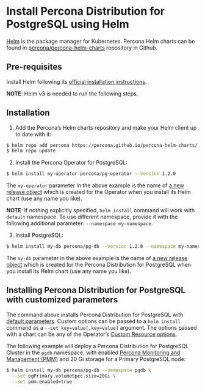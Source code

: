 # Install Percona Distribution for PostgreSQL using Helm

[Helm](https://github.com/helm/helm) is the package manager for Kubernetes. Percona Helm charts can be found in [percona/percona-helm-charts](https://github.com/percona/percona-helm-charts) repository in Github.

## Pre-requisites

Install Helm following its [official installation instructions](https://docs.helm.sh/using_helm/#installing-helm).

**NOTE**: Helm v3 is needed to run the following steps.

## Installation


1. Add the Percona’s Helm charts repository and make your Helm client up to
date with it:

```bash
$ helm repo add percona https://percona.github.io/percona-helm-charts/
$ helm repo update
```


2. Install the Percona Operator for PostgreSQL:

```bash
$ helm install my-operator percona/pg-operator --version 1.2.0
```

The `my-operator` parameter in the above example is the name of [a new release object](https://helm.sh/docs/intro/using_helm/#three-big-concepts)
which is created for the Operator when you install its Helm chart (use any
name you like).

**NOTE**: If nothing explicitly specified, `helm install` command will work
with `default` namespace. To use different namespace, provide it with
the following additional parameter: `--namespace my-namespace`.


3. Install PostgreSQL:

```bash
$ helm install my-db percona/pg-db --version 1.2.0 --namespace my-namespace
```

The `my-db` parameter in the above example is the name of [a new release object](https://helm.sh/docs/intro/using_helm/#three-big-concepts)
which is created for the Percona Distribution for PostgreSQL when you install
its Helm chart (use any name you like).

## Installing Percona Distribution for PostgreSQL with customized parameters

The command above installs Percona Distribution for PostgreSQL with [default parameters](operator.md#operator-custom-resource-options).
Custom options can be passed to a `helm install` command as a
`--set key=value[,key=value]` argument. The options passed with a chart can be
any of the Operator’s [Custom Resource options](operator.md#operator-custom-resource-options).

The following example will deploy a Percona Distribution for PostgreSQL Cluster
in the `pgdb` namespace, with enabled [Percona Monitoring and Management (PMM)](https://www.percona.com/doc/percona-monitoring-and-management/2.x/index.html)
and 20 Gi storage for a Primary PostgreSQL node:

```bash
$ helm install my-db percona/pg-db --namespace pgdb \
  --set pgPrimary.volumeSpec.size=20Gi \
  --set pmm.enabled=true
```
